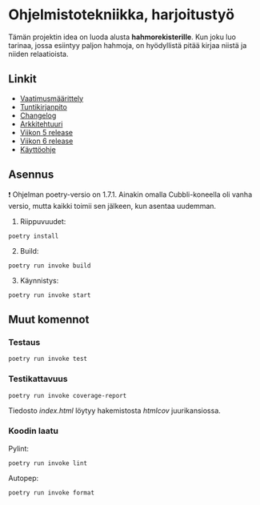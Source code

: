 # Ohjelmistotekniikka, harjoitustyö

Tämän projektin idea on luoda alusta **hahmorekisterille**. Kun joku luo tarinaa, jossa esiintyy paljon hahmoja, on hyödyllistä pitää kirjaa niistä ja niiden relaatioista.

## Linkit
- [Vaatimusmäärittely](/dokumentaatio/vaatimusmaarittely.md)
- [Tuntikirjanpito](/dokumentaatio/tuntikirjanpito.md)
- [Changelog](/dokumentaatio/changelog.md)
- [Arkkitehtuuri](/dokumentaatio/arkkitehtuuri.md)
- [Viikon 5 release](https://github.com/Uxusino/ot-characters/releases/tag/viikko5)
- [Viikon 6 release]()
- [Käyttöohje](/dokumentaatio/kayttoohje.md)

## Asennus

❗ Ohjelman poetry-versio on 1.7.1. Ainakin omalla Cubbli-koneella oli vanha versio, mutta kaikki toimii sen jälkeen, kun asentaa uudemman.

1. Riippuvuudet:

```
poetry install
```

2. Build:

```
poetry run invoke build
```

3. Käynnistys:

```
poetry run invoke start
```

## Muut komennot

### Testaus

```
poetry run invoke test
```

### Testikattavuus

```
poetry run invoke coverage-report
```

Tiedosto *index.html* löytyy hakemistosta *htmlcov* juurikansiossa.

### Koodin laatu

Pylint:

```
poetry run invoke lint
```

Autopep:

```
poetry run invoke format
```
